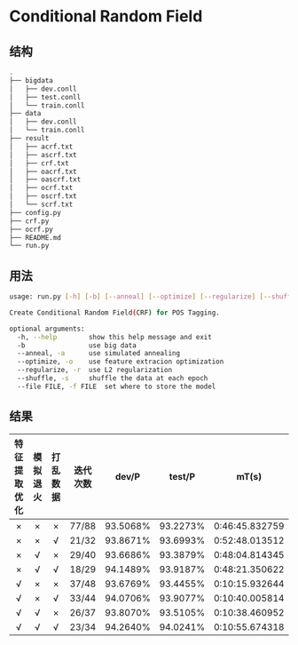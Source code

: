 # Conditional Random Field

## 结构

```sh
.
├── bigdata
│   ├── dev.conll
│   ├── test.conll
│   └── train.conll
├── data
│   ├── dev.conll
│   └── train.conll
├── result
│   ├── acrf.txt
│   ├── ascrf.txt
│   ├── crf.txt
│   ├── oacrf.txt
│   ├── oascrf.txt
│   ├── ocrf.txt
│   ├── oscrf.txt
│   └── scrf.txt
├── config.py
├── crf.py
├── ocrf.py
├── README.md
└── run.py
```

## 用法

```sh
usage: run.py [-h] [-b] [--anneal] [--optimize] [--regularize] [--shuffle]

Create Conditional Random Field(CRF) for POS Tagging.

optional arguments:
  -h, --help        show this help message and exit
  -b                use big data
  --anneal, -a      use simulated annealing
  --optimize, -o    use feature extracion optimization
  --regularize, -r  use L2 regularization
  --shuffle, -s     shuffle the data at each epoch
  --file FILE, -f FILE  set where to store the model
```

## 结果

| 特征提取优化 | 模拟退火 | 打乱数据 | 迭代次数 |  dev/P   |  test/P  |     mT(s)      |
| :----------: | :------: | :------: | :------: | :------: | :------: | :------------: |
|      ×       |    ×     |    ×     |  77/88   | 93.5068% | 93.2273% | 0:46:45.832759 |
|      ×       |    ×     |    √     |  21/32   | 93.8671% | 93.6993% | 0:52:48.013512 |
|      ×       |    √     |    ×     |  29/40   | 93.6686% | 93.3879% | 0:48:04.814345 |
|      ×       |    √     |    √     |  18/29   | 94.1489% | 93.9187% | 0:48:21.350622 |
|      √       |    ×     |    ×     |  37/48   | 93.6769% | 93.4455% | 0:10:15.932644 |
|      √       |    ×     |    √     |  33/44   | 94.0706% | 93.9077% | 0:10:40.005814 |
|      √       |    √     |    ×     |  26/37   | 93.8070% | 93.5105% | 0:10:38.460952 |
|      √       |    √     |    √     |  23/34   | 94.2640% | 94.0241% | 0:10:55.674318 |